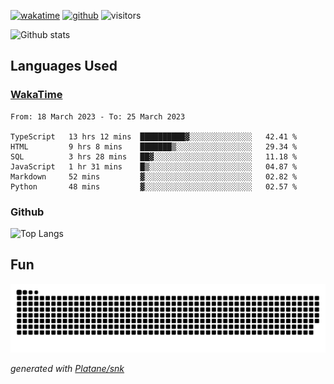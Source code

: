 [![wakatime](https://wakatime.com/badge/user/82c377cd-a54c-404c-b7df-177b313ca539.svg)](https://wakatime.com/@82c377cd-a54c-404c-b7df-177b313ca539)
[![github](https://img.shields.io/github/followers/xinthose?logo=github&style=plastic)](https://github.com/alanhamlett?tab=followers)
![visitors](https://visitor-badge.glitch.me/badge?page_id=xinthose&left_color=green&right_color=red)

![Github stats](https://github-readme-stats.vercel.app/api?username=xinthose&show_icons=true&theme=radical&count_private=true)

## Languages Used

### [WakaTime](https://wakatime.com/)
<!--START_SECTION:waka-->

```text
From: 18 March 2023 - To: 25 March 2023

TypeScript   13 hrs 12 mins  ██████████▓░░░░░░░░░░░░░░   42.41 %
HTML         9 hrs 8 mins    ███████▒░░░░░░░░░░░░░░░░░   29.34 %
SQL          3 hrs 28 mins   ██▓░░░░░░░░░░░░░░░░░░░░░░   11.18 %
JavaScript   1 hr 31 mins    █▒░░░░░░░░░░░░░░░░░░░░░░░   04.87 %
Markdown     52 mins         ▓░░░░░░░░░░░░░░░░░░░░░░░░   02.82 %
Python       48 mins         ▓░░░░░░░░░░░░░░░░░░░░░░░░   02.57 %
```

<!--END_SECTION:waka-->

### Github

![Top Langs](https://github-readme-stats.vercel.app/api/top-langs/?username=xinthose)

## Fun
![github contribution grid snake animation](https://raw.githubusercontent.com/xinthose/xinthose/output/github-contribution-grid-snake.svg)

_generated with [Platane/snk](https://github.com/Platane/snk)_
